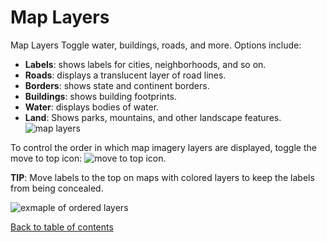 # Map Layers

Map Layers
Toggle water, buildings, roads, and more. Options include: 
- __Labels__: shows labels for cities, neighborhoods, and so on. 
- __Roads__: displays a translucent layer of road lines.
- __Borders__: shows state and continent borders.
- __Buildings__: shows building footprints.
- __Water__: displays bodies of water.
- __Land__: Shows parks, mountains, and other landscape features.
![map layers](https://d1a3f4spazzrp4.cloudfront.net/kepler.gl/documentation/image18.png "map layers")

To control the order in which map imagery layers are displayed, toggle the move to top icon: ![move to top icon](https://d1a3f4spazzrp4.cloudfront.net/kepler.gl/documentation/image27.png "move to top icon").

__TIP__: Move labels to the top on maps with colored layers to keep the labels from being concealed.

![exmaple of ordered layers](https://d1a3f4spazzrp4.cloudfront.net/kepler.gl/documentation/image40.png "exmaple of ordered layers")

[Back to table of contents](../a-introduction.md)
